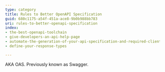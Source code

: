 ```yaml
---
type: category
title: Rules to Better OpenAPI Specification
guid: 680c1175-a54f-451a-ace8-9b0b988bb783
uri: rules-to-better-openapi-specification
index:
- the-best-openapi-toolchain
- give-developers-an-api-help-page
- automate-the-generation-of-your-api-specification-and-required-clients
- define-your-response-types

---
```

<p>​​​​AKA&#160;OAS. Previously known as&#160;Swagger.<br></p>


